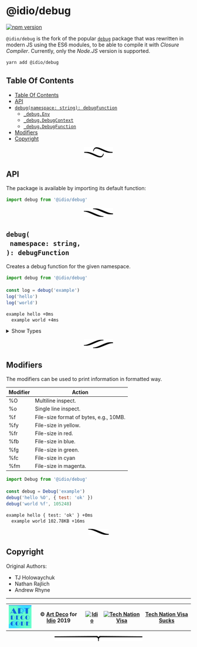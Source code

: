 # @idio/debug

[![npm version](https://badge.fury.io/js/%40idio%2Fdebug.svg)](https://npmjs.org/package/@idio/debug)

`@idio/debug` is the fork of the popular [`debug`](https://github.com/visionmedia/debug/) package that was rewritten in modern JS using the ES6 modules, to be able to compile it with _Closure Compiler_. Currently, only the _Node.JS_ version is supported.

```sh
yarn add @idio/debug
```

## Table Of Contents

- [Table Of Contents](#table-of-contents)
- [API](#api)
- [`debug(namespace: string): debugFunction`](#debugnamespace-string-debugfunction)
  * [`_debug.Env`](#type-_debugenv)
  * [`_debug.DebugContext`](#type-_debugdebugcontext)
  * [`_debug.DebugFunction`](#type-_debugdebugfunction)
- [Modifiers](#modifiers)
- [Copyright](#copyright)

<p align="center"><a href="#table-of-contents"><img src="/.documentary/section-breaks/0.svg?sanitize=true"></a></p>

## API

The package is available by importing its default function:

```js
import debug from '@idio/debug'
```

<p align="center"><a href="#table-of-contents"><img src="/.documentary/section-breaks/1.svg?sanitize=true"></a></p>

## `debug(`<br/>&nbsp;&nbsp;`namespace: string,`<br/>`): debugFunction`

Creates a debug function for the given namespace.

```js
import debug from '@idio/debug'

const log = debug('example')
log('hello')
log('world')
```
```
example hello +0ms
  example world +4ms
```

<details>
<summary>Show Types</summary>

__<a name="type-_debugenv">`_debug.Env`</a>__: An environment.

|       Name       |                                                              Type                                                               |                                                                     Description                                                                      |
| ---------------- | ------------------------------------------------------------------------------------------------------------------------------- | ---------------------------------------------------------------------------------------------------------------------------------------------------- |
| __init*__        | <em>function(<a href="#type-_debugdebugfunction" title="The setup debug function.">_debug.DebugFunction</a>)</em>               | Env-specific initialization logic for `debug` instances.                                                                                             |
| __log*__         | <em>function(...*)</em>                                                                                                         | The logging function.                                                                                                                                |
| __formatArgs*__  | <em>function(this: <a href="#type-_debugdebugfunction" title="The setup debug function.">_debug.DebugFunction</a>, !Array)</em> | Apply env-specific formatting (colors, etc.).                                                                                                        |
| __save*__        | <em>!Function</em>                                                                                                              | Save `namespaces`.                                                                                                                                   |
| __load*__        | <em>!Function</em>                                                                                                              | Load `namespaces`.                                                                                                                                   |
| __formatters*__  | <em>Object&lt;string, function(!Object): string&gt;</em>                                                                        | Map of special "%n" handling functions, for the debug "format" argument. Valid key names are a single, lower or upper-case letter, i.e. "n" and "N". |
| __useColors*__   | <em>!Function</em>                                                                                                              | Is stdout a TTY? Colored output is enabled when `true`.                                                                                              |
| __colors*__      | <em>!Array&lt;number&gt;</em>                                                                                                   | The array of supported colors.                                                                                                                       |
| __inspectOpts*__ | <em>!Object&lt;string, *&gt;</em>                                                                                               | The options from the env variables, e.g., `DEBUG_COLORS=no DEBUG_DEPTH=10 DEBUG_SHOW_HIDDEN=enabled node script.js`.                                 |

__<a name="type-_debugdebugcontext">`_debug.DebugContext`</a>__

|      Name      |                                                                                                                  Type                                                                                                                   |                                  Description                                   |
| -------------- | --------------------------------------------------------------------------------------------------------------------------------------------------------------------------------------------------------------------------------------- | ------------------------------------------------------------------------------ |
| __namespace*__ | <em>string</em>                                                                                                                                                                                                                         | The namespace for which the debug function was setup.                          |
| __enabled*__   | <em>boolean</em>                                                                                                                                                                                                                        | Whether the debug function is enabled.                                         |
| __useColors*__ | <em>boolean</em>                                                                                                                                                                                                                        | If the environment uses colors.                                                |
| __diff*__      | <em>number</em>                                                                                                                                                                                                                         | The diff between the prev time and current time.                               |
| __prev*__      | <em>number</em>                                                                                                                                                                                                                         | The previous time.                                                             |
| __curr*__      | <em>number</em>                                                                                                                                                                                                                         | The current time.                                                              |
| log            | <em>function(...*)</em>                                                                                                                                                                                                                 | The manually set logging function that overrides the environment log function. |
| __color*__     | <em>(number \| string)</em>                                                                                                                                                                                                             | The color for the namespace.                                                   |
| __destroy*__   | <em>function(this: <a href="#type-_debugdebugfunction" title="The setup debug function.">_debug.DebugFunction</a>): boolean</em>                                                                                                        | Removes the debug function from the namespace.                                 |
| __extend*__    | <em>function(this: <a href="#type-_debugdebugfunction" title="The setup debug function.">_debug.DebugFunction</a>, string, string): <a href="#type-_debugdebugfunction" title="The setup debug function.">_debug.DebugFunction</a></em> | Using the debug function, creates a new one.                                   |

`function(this:_debug.DebugContext, ...*)` __<a name="type-_debugdebugfunction">`_debug.DebugFunction`</a>__: The setup debug function.
</details>

<p align="center"><a href="#table-of-contents"><img src="/.documentary/section-breaks/2.svg?sanitize=true"></a></p>

## Modifiers

The modifiers can be used to print information in formatted way.

| Modifier |                 Action                 |
| -------- | -------------------------------------- |
| %O       | Multiline inspect.                     |
| %o       | Single line inspect.                   |
| %f       | File-size format of bytes, e.g., 10MB. |
| %fy      | File-size in yellow.                   |
| %fr      | File-size in red.                      |
| %fb      | File-size in blue.                     |
| %fg      | File-size in green.                    |
| %fc      | File-size in cyan                      |
| %fm      | File-size in magenta.                  |

```js
import Debug from '@idio/debug'

const debug = Debug('example')
debug('hello %O', { test: 'ok' })
debug('world %f', 105248)
```
```
example hello { test: 'ok' } +0ms
  example world 102.78KB +16ms
```

<p align="center"><a href="#table-of-contents"><img src="/.documentary/section-breaks/3.svg?sanitize=true"></a></p>

## Copyright

Original Authors:

- TJ Holowaychuk
- Nathan Rajlich
- Andrew Rhyne

---

<table>
  <tr>
    <th>
      <a href="https://artd.eco">
        <img src="https://raw.githubusercontent.com/wrote/wrote/master/images/artdeco.png" alt="Art Deco">
      </a>
    </th>
    <th>© <a href="https://artd.eco">Art Deco</a> for <a href="https://idio.cc">Idio</a> 2019</th>
    <th>
      <a href="https://idio.cc">
        <img src="https://avatars3.githubusercontent.com/u/40834161?s=100" width="100" alt="Idio">
      </a>
    </th>
    <th>
      <a href="https://www.technation.sucks" title="Tech Nation Visa">
        <img src="https://raw.githubusercontent.com/artdecoweb/www.technation.sucks/master/anim.gif"
          alt="Tech Nation Visa">
      </a>
    </th>
    <th><a href="https://www.technation.sucks">Tech Nation Visa Sucks</a></th>
  </tr>
</table>

<p align="center"><a href="#table-of-contents"><img src="/.documentary/section-breaks/-1.svg?sanitize=true"></a></p>